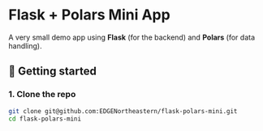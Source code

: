 # Flask + Polars Mini App

A very small demo app using **Flask** (for the backend) and **Polars** (for data handling).

## 🚀 Getting started

### 1. Clone the repo

```bash
git clone git@github.com:EDGENortheastern/flask-polars-mini.git
cd flask-polars-mini
```
